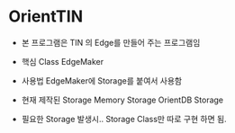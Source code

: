 OrientTIN
=========
- 본 프로그램은 TIN 의 Edge를 만들어 주는 프로그램임

- 핵심 Class
EdgeMaker

- 사용법
EdgeMaker에 Storage를 붙여서 사용함

- 현재 제작된 Storage
Memory Storage
OrientDB Storage

- 필요한 Storage 발생시..
Storage Class만 따로 구현 하면 됨.



